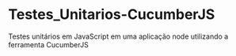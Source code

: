 # Testes_Unitarios-CucumberJS
Testes unitários em JavaScript  em uma aplicação node utilizando a ferramenta CucumberJS
